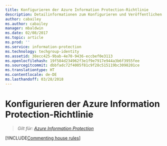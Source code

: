 ```yaml
---
title: Konfigurieren der Azure Information Protection-Richtlinie
description: Detailinformationen zum Konfigurieren und Veröffentlichen der Azure Information Protection-Richtlinie.
author: cabailey
ms.author: cabailey
manager: mbaldwin
ms.date: 02/08/2017
ms.topic: article
ms.prod: ''
ms.service: information-protection
ms.technology: techgroup-identity
ms.assetid: 38ecc425-9bab-4e70-9436-eccbef0e3113
ms.openlocfilehash: 19f584d234962f3e1f9e7917e944a3b6f3955fee
ms.sourcegitcommit: dbbfadc72f4005f81c9f28c515119bc3098201ce
ms.translationtype: HT
ms.contentlocale: de-DE
ms.lasthandoff: 03/28/2018
---
```

# <a name="configuring-the-azure-information-protection-policy"></a>Konfigurieren der Azure Information Protection-Richtlinie 

>*Gilt für: [Azure Information Protection](https://azure.microsoft.com/pricing/details/information-protection)*

[!INCLUDE[Commenting house rules](../includes/houserules.md)]
